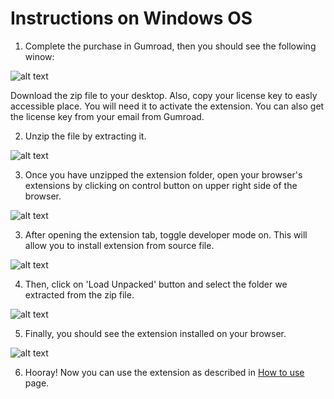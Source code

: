 # Instructions on Windows OS

1. Complete the purchase in Gumroad, then you should see the following winow:

![alt text](../img/installation/license-key.png "Purchase page")
 
Download the zip file to your desktop. Also, copy your license key to easly accessible place. You will need it to activate the extension. You can also get the license key from your email from Gumroad.

2. Unzip the file by extracting it. 

![alt text](../img/installation/unzip-pic.png "Zipped extension")

3. Once you have unzipped the extension folder, open your browser's extensions by clicking on control button on upper right side of the browser.

![alt text](../img/installation/w-open-extension.png "Open extension page")

3. After opening the extension tab, toggle developer mode on. This will allow you to install extension from source file.

![alt text](../img/installation/toggle-on.png "Open extension page")

4. Then, click on 'Load Unpacked' button and select the folder we extracted from the zip file.

![alt text](../img/installation/select-file.png "Load the extension")

5. Finally, you should see the extension installed on your browser. 

![alt text](../img/installation/loaded.png "Load the extension")

6. Hooray! Now you can use the extension as described in [How to use](https://gum.co/YzeHNR) page.